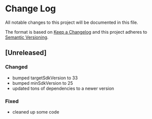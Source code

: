 # Change Log
All notable changes to this project will be documented in this file.

The format is based on [Keep a Changelog](http://keepachangelog.com/)
and this project adheres to [Semantic Versioning](http://semver.org/).

## [Unreleased]

### Changed
- bumped targetSdkVersion to 33
- bumped minSdkVersion to 25
- updated tons of dependencies to a newer version

### Fixed
- cleaned up some code